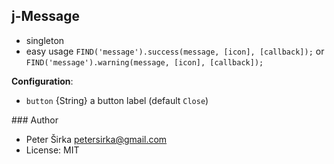 ## j-Message

- singleton
- easy usage `FIND('message').success(message, [icon], [callback]);` or `FIND('message').warning(message, [icon], [callback]);`

__Configuration__:

- `button` {String} a button label (default `Close`)

### Author

- Peter Širka <petersirka@gmail.com>
- License: MIT